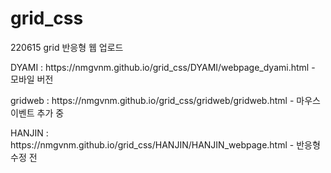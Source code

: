 # grid_css
220615 grid 반응형 웹 업로드

<p>DYAMI : https://nmgvnm.github.io/grid_css/DYAMI/webpage_dyami.html - 모바일 버전</p>
<p>gridweb : https://nmgvnm.github.io/grid_css/gridweb/gridweb.html - 마우스이벤트 추가 중</p>
<p>HANJIN : https://nmgvnm.github.io/grid_css/HANJIN/HANJIN_webpage.html - 반응형 수정 전</p>

